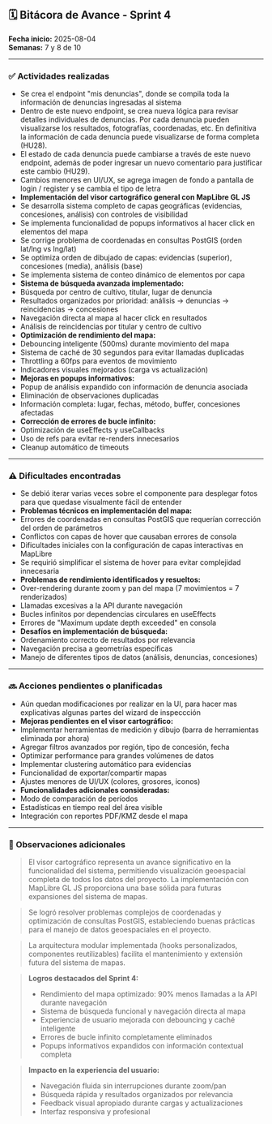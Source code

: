
## 🗓 Bitácora de Avance - Sprint 4

**Fecha inicio:** 2025-08-04  
**Semanas:** 7 y 8 de 10  

---

### ✅ Actividades realizadas

- Se crea el endpoint "mis denuncias", donde se compila toda la información de denuncias ingresadas al sistema
- Dentro de este nuevo endpoint, se crea nueva lógica para revisar detalles individuales de denuncias. Por cada denuncia pueden visualizarse los resultados, fotografías, coordenadas, etc. En definitiva la información de cada denuncia puede visualizarse de forma completa (HU28).
- El estado de cada denuncia puede cambiarse a través de este nuevo endpoint, además de poder ingresar un nuevo comentario para justificar este cambio (HU29).
- Cambios menores en UI/UX, se agrega imagen de fondo a pantalla de login / register y se cambia el tipo de letra
- **Implementación del visor cartográfico general con MapLibre GL JS**
- Se desarrolla sistema completo de capas geográficas (evidencias, concesiones, análisis) con controles de visibilidad
- Se implementa funcionalidad de popups informativos al hacer click en elementos del mapa
- Se corrige problema de coordenadas en consultas PostGIS (orden lat/lng vs lng/lat)
- Se optimiza orden de dibujado de capas: evidencias (superior), concesiones (media), análisis (base)
- Se implementa sistema de conteo dinámico de elementos por capa
- **Sistema de búsqueda avanzada implementado:**
- Búsqueda por centro de cultivo, titular, lugar de denuncia
- Resultados organizados por prioridad: análisis → denuncias → reincidencias → concesiones
- Navegación directa al mapa al hacer click en resultados
- Análisis de reincidencias por titular y centro de cultivo
- **Optimización de rendimiento del mapa:**
- Debouncing inteligente (500ms) durante movimiento del mapa
- Sistema de caché de 30 segundos para evitar llamadas duplicadas
- Throttling a 60fps para eventos de movimiento
- Indicadores visuales mejorados (carga vs actualización)
- **Mejoras en popups informativos:**
- Popup de análisis expandido con información de denuncia asociada
- Eliminación de observaciones duplicadas
- Información completa: lugar, fechas, método, buffer, concesiones afectadas
- **Corrección de errores de bucle infinito:**
- Optimización de useEffects y useCallbacks
- Uso de refs para evitar re-renders innecesarios
- Cleanup automático de timeouts
---

### ⚠️ Dificultades encontradas

- Se debió iterar varias veces sobre el componente para desplegar fotos para que quedase visualmente fácil de entender
- **Problemas técnicos en implementación del mapa:**
- Errores de coordenadas en consultas PostGIS que requerían corrección del orden de parámetros
- Conflictos con capas de hover que causaban errores de consola
- Dificultades iniciales con la configuración de capas interactivas en MapLibre
- Se requirió simplificar el sistema de hover para evitar complejidad innecesaria
- **Problemas de rendimiento identificados y resueltos:**
- Over-rendering durante zoom y pan del mapa (7 movimientos = 7 renderizados)
- Llamadas excesivas a la API durante navegación
- Bucles infinitos por dependencias circulares en useEffects
- Errores de "Maximum update depth exceeded" en consola
- **Desafíos en implementación de búsqueda:**
- Ordenamiento correcto de resultados por relevancia
- Navegación precisa a geometrías específicas
- Manejo de diferentes tipos de datos (análisis, denuncias, concesiones)
---

### 🔜 Acciones pendientes o planificadas

- Aún quedan modificaciones por realizar en la UI, para hacer mas explicativas algunas partes del wizard de inspeccción
- **Mejoras pendientes en el visor cartográfico:**
- Implementar herramientas de medición y dibujo (barra de herramientas eliminada por ahora)
- Agregar filtros avanzados por región, tipo de concesión, fecha
- Optimizar performance para grandes volúmenes de datos
- Implementar clustering automático para evidencias
- Funcionalidad de exportar/compartir mapas
- Ajustes menores de UI/UX (colores, grosores, iconos)
- **Funcionalidades adicionales consideradas:**
- Modo de comparación de períodos
- Estadísticas en tiempo real del área visible
- Integración con reportes PDF/KMZ desde el mapa

---

### 📌 Observaciones adicionales

> El visor cartográfico representa un avance significativo en la funcionalidad del sistema, permitiendo visualización geoespacial completa de todos los datos del proyecto. La implementación con MapLibre GL JS proporciona una base sólida para futuras expansiones del sistema de mapas.

> Se logró resolver problemas complejos de coordenadas y optimización de consultas PostGIS, estableciendo buenas prácticas para el manejo de datos geoespaciales en el proyecto.

> La arquitectura modular implementada (hooks personalizados, componentes reutilizables) facilita el mantenimiento y extensión futura del sistema de mapas.

> **Logros destacados del Sprint 4:**
> - Rendimiento del mapa optimizado: 90% menos llamadas a la API durante navegación
> - Sistema de búsqueda funcional y navegación directa al mapa
> - Experiencia de usuario mejorada con debouncing y caché inteligente
> - Errores de bucle infinito completamente eliminados
> - Popups informativos expandidos con información contextual completa

> **Impacto en la experiencia del usuario:**
> - Navegación fluida sin interrupciones durante zoom/pan
> - Búsqueda rápida y resultados organizados por relevancia
> - Feedback visual apropiado durante cargas y actualizaciones
> - Interfaz responsiva y profesional
